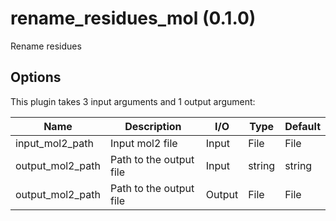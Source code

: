 # rename_residues_mol (0.1.0)

Rename residues

## Options

This plugin takes 3 input arguments and 1 output argument:

| Name          | Description             | I/O    | Type   | Default |
|---------------|-------------------------|--------|--------|---------|
| input_mol2_path | Input mol2 file | Input | File | File |
| output_mol2_path | Path to the output file | Input | string | string |
| output_mol2_path | Path to the output file | Output | File | File |
